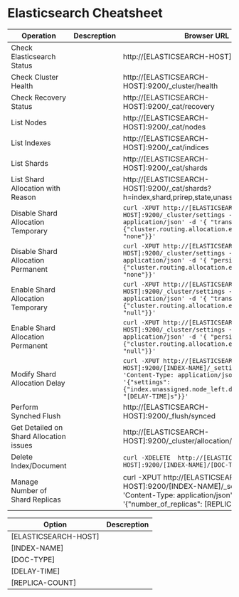 # Elasticsearch Cheatsheet

| Operation | Descreption |Browser URL | Curl Command | Responce |
| ----------|-------------|------------|--------------|----------|
| Check Elasticsearch Status || http://[ELASTICSEARCH-HOST]:9200 | ``curl -XGET http://[ELASTICSEARCH-HOST]:9200`` ||
| Check Cluster Health || http://[ELASTICSEARCH-HOST]:9200/_cluster/health | ``curl -XGET http://[ELASTICSEARCH-HOST]:9200/_cluster/health`` ||
| Check Recovery Status || http://[ELASTICSEARCH-HOST]:9200/_cat/recovery | ``curl -XGET http://[ELASTICSEARCH-HOST]:9200/_cat/recovery"`` ||
| List Nodes || http://[ELASTICSEARCH-HOST]:9200/_cat/nodes | ``curl XGET http://[ELASTICSEARCH-HOST]:9200/_cat/nodes`` ||
| List Indexes || http://[ELASTICSEARCH-HOST]:9200/_cat/indices | ``curl -XGET http://[ELASTICSEARCH-HOST]:9200/_cat/indices`` ||
| List Shards || http://[ELASTICSEARCH-HOST]:9200/_cat/shards | ``curl -XGET http://[ELASTICSEARCH-HOST]:9200/_cat/shards`` ||
| List Shard Allocation with Reason || http://[ELASTICSEARCH-HOST]:9200/_cat/shards?h=index,shard,prirep,state,unassigned.reason | ``curl -XGET http://[ELASTICSEARCH-HOST]:9200/_cat/shards?h=index,shard,prirep,state,unassigned.reason`` ||
| Disable Shard Allocation Temporary || ``curl -XPUT http://[ELASTICSEARCH-HOST]:9200/_cluster/settings -H 'Content-Type: application/json' -d '{ "transient": {"cluster.routing.allocation.enable": "none"}}'`` ||
| Disable Shard Allocation Permanent || ``curl -XPUT http://[ELASTICSEARCH-HOST]:9200/_cluster/settings -H 'Content-Type: application/json' -d '{ "persistent": {"cluster.routing.allocation.enable": "none"}}'`` ||
| Enable Shard Allocation Temporary || ``curl -XPUT http://[ELASTICSEARCH-HOST]:9200/_cluster/settings -H 'Content-Type: application/json' -d '{ "transient": {"cluster.routing.allocation.enable": "null"}}'`` ||
| Enable Shard Allocation Permanent || ``curl -XPUT http://[ELASTICSEARCH-HOST]:9200/_cluster/settings -H 'Content-Type: application/json' -d '{ "persistent": {"cluster.routing.allocation.enable": "null"}}'`` ||
| Modify Shard Allocation Delay || ``curl -XPUT http://[ELASTICSEARCH-HOST]:9200/[INDEX-NAME]/_settings' -H 'Content-Type: application/json' -d '{"settings": {"index.unassigned.node_left.delayed_timeout": "[DELAY-TIME]s"}}'``||
| Perform Synched Flush || http://[ELASTICSEARCH-HOST]:9200/_flush/synced | ``curl -XPOST "[ELASTICSEARCH-HOST]:9200/_flush/synced"`` ||
| Get Detailed on Shard Allocation issues || http://[ELASTICSEARCH-HOST]:9200/_cluster/allocation/explain?pretty | ``curl -XGET http://[ELASTICSEARCH-HOST]:9200/_cluster/allocation/explain?pretty`` ||
| Delete Index/Document || ``curl -XDELETE  http://[ELASTICSEARCH-HOST]:9200/[INDEX-NAME]/[DOC-TYPE]/[doc-id]`` ||
| Manage Number of Shard Replicas || curl -XPUT http://[ELASTICSEARCH-HOST]:9200/[INDEX-NAME]/_settings -H 'Content-Type: application/json' -d '{"number_of_replicas": [REPLICA-COUNT]}'||

| Option | Descreption |
|--------|-------------|
| [ELASTICSEARCH-HOST] | |
| [INDEX-NAME] | |
| [DOC-TYPE] | |
| [DELAY-TIME] | |
| [REPLICA-COUNT] | |
